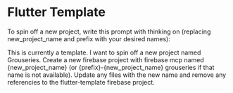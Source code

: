 # Flutter Template

To spin off a new project, write this prompt with thinking on (replacing new_project_name and prefix with your desired names):

This is currently a template. I want to spin off a new project named Grouseries. Create a new
firebase project with firebase mcp named {new_project_name} (or {prefix}-{new_project_name} grouseries if that name is not available). Update any files with the new name and remove any referencies to the flutter-template
firebase project.

